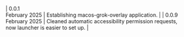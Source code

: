 | 0.0.1<br>February 2025 | Establishing macos-grok-overlay application. |
| 0.0.9<br>February 2025 | Cleaned automatic accessibility permission requests, <br> now launcher is easier to set up. |

